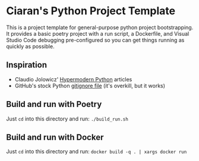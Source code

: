 # Ciaran's Python Project Template

This is a project template for general-purpose python project
bootstrapping. It provides a basic poetry project with a run script, a
Dockerfile, and Visual Studio Code debugging pre-configured so you can
get things running as quickly as possible.

## Inspiration

- Claudio Jolowicz' [Hypermodern Python](https://cjolowicz.github.io/posts/hypermodern-python-01-setup/) articles
- GitHub's stock Python [gitignore file](https://github.com/github/gitignore/blob/main/Python.gitignore) (it's overkill, but it works)

## Build and run with Poetry

Just `cd` into this directory and run:
`./build_run.sh`

## Build and run with Docker

Just `cd` into this directory and run:
`docker build -q . | xargs docker run`
